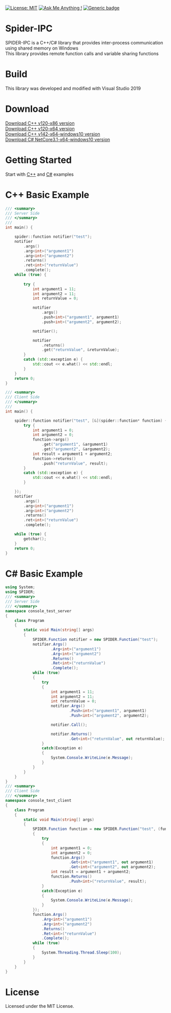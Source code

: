 [![License: MIT](https://img.shields.io/badge/License-MIT-yellow.svg)](https://opensource.org/licenses/MIT)
[![Ask Me Anything !](https://img.shields.io/badge/Ask%20me-anything-1abc9c.svg)](https://github.com/gellston/gellston/issues)
[![Generic badge](https://img.shields.io/badge/<Build>-<Pass>-<COLOR>.svg)](https://shields.io/)

# Spider-IPC
SPIDER-IPC is a C++/C# library that provides inter-process communication using shared memory on Windows <br>
This library provides remote function calls and variable sharing functions

# Build
This library was developed and modified with Visual Studio 2019 <br>

# Download
[Download C++ v120-x86 version ](https://github.com/gellston/Spider-IPC/lib/SpiderNative-x86-v120.zip)<br>
[Download C++ v120-x64 version](https://github.com/gellston/Spider-IPC/lib/SpiderNative-x64-v120.zip) <br>
[Download C++ v142-x64-windows10 version](https://github.com/gellston/Spider-IPC/lib/SpiderNative-x64-v120-windows10.zip) <br>
[Download C# NetCore3.1-x64-windows10 version](https://github.com/gellston/Spider-IPC/lib/SpiderSharp-x64-NetCore3.1-windows10.zip) <br>


# Getting Started 
Start with [C++](https://github.com/gellston/Spider-IPC/tree/main/SpiderNative) and [C#](https://github.com/gellston/Spider-IPC/tree/main/SpiderSharp) examples <br>



# C++ Basic Example

```cpp
/// <summary>
/// Server Side
/// </summary>
///
int main() {

	spider::function notifier("test");
	notifier
		.args()
		.arg<int>("argument1")
		.arg<int>("argument2")
		.returns()
		.ret<int>("returnValue")
		.complete();
	while (true) {
		
		try {
			int argument1 = 11;
			int argument2 = 11;
			int returnValue = 0;

			notifier
				.args()
				.push<int>("argument1", argument1)
				.push<int>("argument2", argument2);

			notifier();

			notifier
				.returns()
				.get("returnValue", &returnValue);
		}
		catch (std::exception e) {
			std::cout << e.what() << std::endl;
		}
	}
	return 0;
}

/// <summary>
/// Client Side
/// </summary>
/// 
int main() {

	spider::function notifier("test", [&](spider::function* function) {
		try {
			int argument1 = 0;
			int argument2 = 0;
			function->args()
				.get("argument1", &argument1)
				.get("argument2", &argument2);
			int result = argument1 + argument2;
			function->returns()
				.push("returnValue", result);
		}
		catch (std::exception e) {
			std::cout << e.what() << std::endl;
		}

	});
	notifier
		.args()
		.arg<int>("argument1")
		.arg<int>("argument2")
		.returns()
		.ret<int>("returnValue")
		.complete();

	while (true) {
		getchar();
	}
	return 0;
}
```

# C# Basic Example 
```csharp
using System;
using SPIDER;
/// <summary>
/// Server Side
/// </summary>
namespace console_test_server
{
    class Program
    {
        static void Main(string[] args)
        {
            SPIDER.Function notifier = new SPIDER.Function("test");
            notifier.Args()
                    .Arg<int>("argument1")
                    .Arg<int>("argument2")
                    .Returns()
                    .Ret<int>("returnValue")
                    .Complete();
            while (true)
            {
                try
                {
                    int argument1 = 11;
                    int argument2 = 11;
                    int returnValue = 0;
                    notifier.Args()
                            .Push<int>("argument1", argument1)
                            .Push<int>("argument2", argument2);

                    notifier.Call();

                    notifier.Returns()
                            .Get<int>("returnValue", out returnValue);
                }
                catch(Exception e)
                {
                    System.Console.WriteLine(e.Message);
                }
            }
        }
    }
}
/// <summary>
/// Client Side
/// </summary>
namespace console_test_client
{
    class Program
    {
        static void Main(string[] args)
        {
            SPIDER.Function function = new SPIDER.Function("test", (function) =>
            {
                try
                {
                    int argument1 = 0;
                    int argument2 = 0;
                    function.Args()
                            .Get<int>("argument1", out argument1)
                            .Get<int>("argument2", out argument2);
                    int result = argument1 + argument2;
                    function.Returns()
                            .Push<int>("returnValue", result);
                }
                catch(Exception e)
                {
                    System.Console.WriteLine(e.Message);
                }
            });
            function.Args()
                .Arg<int>("argument1")
                .Arg<int>("argument2")
                .Returns()
                .Ret<int>("returnValue")
                .Complete();
            while (true)
            {
                System.Threading.Thread.Sleep(100);
            }
        }
    }
}

```


# License 
Licensed under the MIT License.
